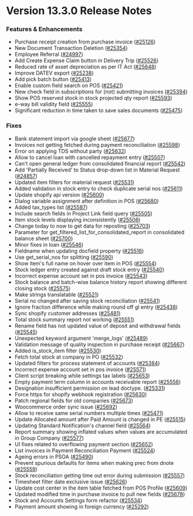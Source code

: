 # Version 13.3.0 Release Notes

### Features & Enhancements

- Purchase receipt creation from purchase invoice ([#25126](https://github.com/capkpi/erp/pull/25126))
- New Document Transaction Deletion ([#25354](https://github.com/capkpi/erp/pull/25354))
- Employee Referral ([#24997](https://github.com/capkpi/erp/pull/24997))
- Add Create Expense Claim button in Delivery Trip ([#25526](https://github.com/capkpi/erp/pull/25526))
- Reduced rate of asset depreciation as per IT Act ([#25648](https://github.com/capkpi/erp/pull/25648))
- Improve DATEV export ([#25238](https://github.com/capkpi/erp/pull/25238))
- Add pick batch button ([#25413](https://github.com/capkpi/erp/pull/25413))
- Enable custom field search on POS ([#25421](https://github.com/capkpi/erp/pull/25421))
- New check field in subscriptions for (not) submitting invoices ([#25394](https://github.com/capkpi/erp/pull/25394))
- Show POS reserved stock in stock projected qty report ([#25593](https://github.com/capkpi/erp/pull/25593))
- e-way bill validity field ([#25555](https://github.com/capkpi/erp/pull/25555))
- Significant reduction in time taken to save sales documents ([#25475](https://github.com/capkpi/erp/pull/25475))

### Fixes

- Bank statement import via google sheet ([#25677](https://github.com/capkpi/erp/pull/25677))
- Invoices not getting fetched during payment reconciliation ([#25598](https://github.com/capkpi/erp/pull/25598))
- Error on applying TDS without party ([#25632](https://github.com/capkpi/erp/pull/25632))
- Allow to cancel loan with cancelled repayment entry ([#25507](https://github.com/capkpi/erp/pull/25507))
- Can't open general ledger from consolidated financial report ([#25542](https://github.com/capkpi/erp/pull/25542))
- Add 'Partially Received' to Status drop-down list in Material Request ([#24857](https://github.com/capkpi/erp/pull/24857))
- Updated item filters for material request ([#25531](https://github.com/capkpi/erp/pull/25531))
- Added validation in stock entry to check duplicate serial nos ([#25611](https://github.com/capkpi/erp/pull/25611))
- Update shopify api version ([#25600](https://github.com/capkpi/erp/pull/25600))
- Dialog variable assignment after definition in POS ([#25680](https://github.com/capkpi/erp/pull/25680))
- Added tax_types list ([#25587](https://github.com/capkpi/erp/pull/25587))
- Include search fields in Project Link field query ([#25505](https://github.com/capkpi/erp/pull/25505))
- Item stock levels displaying inconsistently ([#25506](https://github.com/capkpi/erp/pull/25506))
- Change today to now to get data for reposting ([#25703](https://github.com/capkpi/erp/pull/25703))
- Parameter for get_filtered_list_for_consolidated_report in consolidated balance sheet ([#25700](https://github.com/capkpi/erp/pull/25700))
- Minor fixes in loan ([#25546](https://github.com/capkpi/erp/pull/25546))
- Fieldname when updating docfield property ([#25516](https://github.com/capkpi/erp/pull/25516))
- Use get_serial_nos for splitting ([#25590](https://github.com/capkpi/erp/pull/25590))
- Show item's full name on hover over item in POS ([#25554](https://github.com/capkpi/erp/pull/25554))
- Stock ledger entry created against draft stock entry ([#25540](https://github.com/capkpi/erp/pull/25540))
- Incorrect expense account set in pos invoice ([#25543](https://github.com/capkpi/erp/pull/25543))
- Stock balance and batch-wise balance history report showing different closing stock ([#25575](https://github.com/capkpi/erp/pull/25575))
- Make strings translatable ([#25521](https://github.com/capkpi/erp/pull/25521))
- Serial no changed after saving stock reconciliation ([#25541](https://github.com/capkpi/erp/pull/25541))
- Ignore fraction difference while making round off gl entry ([#25438](https://github.com/capkpi/erp/pull/25438))
- Sync shopify customer addresses ([#25481](https://github.com/capkpi/erp/pull/25481))
- Total stock summary report not working ([#25551](https://github.com/capkpi/erp/pull/25551))
- Rename field has not updated value of deposit and withdrawal fields ([#25545](https://github.com/capkpi/erp/pull/25545))
- Unexpected keyword argument 'merge_logs' ([#25489](https://github.com/capkpi/erp/pull/25489))
- Validation message of quality inspection in purchase receipt ([#25667](https://github.com/capkpi/erp/pull/25667))
- Added is_stock_item filter ([#25530](https://github.com/capkpi/erp/pull/25530))
- Fetch total stock at company in PO ([#25532](https://github.com/capkpi/erp/pull/25532))
- Updated filters for process statement of accounts ([#25384](https://github.com/capkpi/erp/pull/25384))
- Incorrect expense account set in pos invoice ([#25571](https://github.com/capkpi/erp/pull/25571))
- Client script breaking while settings tax labels ([#25653](https://github.com/capkpi/erp/pull/25653))
- Empty payment term column in accounts receivable report ([#25556](https://github.com/capkpi/erp/pull/25556))
- Designation insufficient permission on lead doctype. ([#25331](https://github.com/capkpi/erp/pull/25331))
- Force https for shopify webhook registration ([#25630](https://github.com/capkpi/erp/pull/25630))
- Patch regional fields for old companies ([#25673](https://github.com/capkpi/erp/pull/25673))
- Woocommerce order sync issue ([#25692](https://github.com/capkpi/erp/pull/25692))
- Allow to receive same serial numbers multiple times ([#25471](https://github.com/capkpi/erp/pull/25471))
- Update Allocated amount after Paid Amount is changed in PE ([#25515](https://github.com/capkpi/erp/pull/25515))
- Updating Standard Notification's channel field ([#25564](https://github.com/capkpi/erp/pull/25564))
- Report summary showing inflated values when values are accumulated in Group Company ([#25577](https://github.com/capkpi/erp/pull/25577))
- UI fixes related to overflowing payment section ([#25652](https://github.com/capkpi/erp/pull/25652))
- List invoices in Payment Reconciliation Payment ([#25524](https://github.com/capkpi/erp/pull/25524))
- Ageing errors in PSOA ([#25490](https://github.com/capkpi/erp/pull/25490))
- Prevent spurious defaults for items when making prec from dnote ([#25559](https://github.com/capkpi/erp/pull/25559))
- Stock reconciliation getting time out error during submission ([#25557](https://github.com/capkpi/erp/pull/25557))
- Timesheet filter date exclusive issue ([#25626](https://github.com/capkpi/erp/pull/25626))
- Update cost center in the item table fetched from POS Profile ([#25609](https://github.com/capkpi/erp/pull/25609))
- Updated modified time in purchase invoice to pull new fields ([#25678](https://github.com/capkpi/erp/pull/25678))
- Stock and Accounts Settings form refactor ([#25534](https://github.com/capkpi/erp/pull/25534))
- Payment amount showing in foreign currency ([#25292](https://github.com/capkpi/erp/pull/25292))